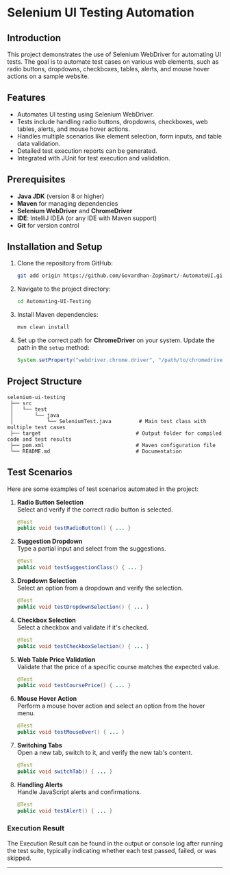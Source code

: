 # Selenium UI Testing Automation

## Introduction
This project demonstrates the use of Selenium WebDriver for automating UI tests. The goal is to automate test cases on various web elements, such as radio buttons, dropdowns, checkboxes, tables, alerts, and mouse hover actions on a sample website.

## Features
- Automates UI testing using Selenium WebDriver.
- Tests include handling radio buttons, dropdowns, checkboxes, web tables, alerts, and mouse hover actions.
- Handles multiple scenarios like element selection, form inputs, and table data validation.
- Detailed test execution reports can be generated.
- Integrated with JUnit for test execution and validation.

## Prerequisites
- **Java JDK** (version 8 or higher)
- **Maven** for managing dependencies
- **Selenium WebDriver** and **ChromeDriver**
- **IDE**: IntelliJ IDEA (or any IDE with Maven support)
- **Git** for version control

## Installation and Setup
1. Clone the repository from GitHub:
   ```bash
   git add origin https://github.com/Govardhan-ZopSmart/-AutomateUI.git
   ```

2. Navigate to the project directory:
   ```bash
   cd Automating-UI-Testing
   ```

3. Install Maven dependencies:
   ```bash
   mvn clean install
   ```

4. Set up the correct path for **ChromeDriver** on your system. Update the path in the `setup` method:
   ```java
   System.setProperty("webdriver.chrome.driver", "/path/to/chromedriver");
   ```


## Project Structure

```
selenium-ui-testing
 ├── src
 │   └── test
 │       └── java
 │           └── SeleniumTest.java         # Main test class with multiple test cases
 ├── target                               # Output folder for compiled code and test results
 ├── pom.xml                              # Maven configuration file
 └── README.md                            # Documentation
```

## Test Scenarios
Here are some examples of test scenarios automated in the project:

1. **Radio Button Selection**  
   Select and verify if the correct radio button is selected.
   ```java
   @Test
   public void testRadioButton() { ... }
   ```

2. **Suggestion Dropdown**  
   Type a partial input and select from the suggestions.
   ```java
   @Test
   public void testSuggestionClass() { ... }
   ```

3. **Dropdown Selection**  
   Select an option from a dropdown and verify the selection.
   ```java
   @Test
   public void testDropdownSelection() { ... }
   ```

4. **Checkbox Selection**  
   Select a checkbox and validate if it's checked.
   ```java
   @Test
   public void testCheckboxSelection() { ... }
   ```

5. **Web Table Price Validation**  
   Validate that the price of a specific course matches the expected value.
   ```java
   @Test
   public void testCoursePrice() { ... }
   ```

6. **Mouse Hover Action**  
   Perform a mouse hover action and select an option from the hover menu.
   ```java
   @Test
   public void testMouseOver() { ... }
   ```

7. **Switching Tabs**  
   Open a new tab, switch to it, and verify the new tab's content.
   ```java
   @Test
   public void switchTab() { ... }
   ```

8. **Handling Alerts**  
   Handle JavaScript alerts and confirmations.
   ```java
   @Test
   public void testAlert() { ... }
   ```


### Execution Result

The Execution Result can be found in the output or console log after running the test suite, typically indicating whether each test passed, failed, or was skipped.

---

